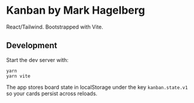 # Kanban by Mark Hagelberg

React/Tailwind. Bootstrapped with Vite.

## Development

Start the dev server with:

```
yarn
yarn vite
```

The app stores board state in localStorage under the key `kanban.state.v1` so your cards persist across reloads.
